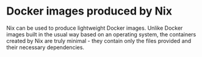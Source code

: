# Docker images produced by Nix

Nix can be used to produce lightweight Docker images.
Unlike Docker images built in the usual way based on an operating
system, the containers created by Nix are truly minimal -
they contain only the files provided and their necessary dependencies.
